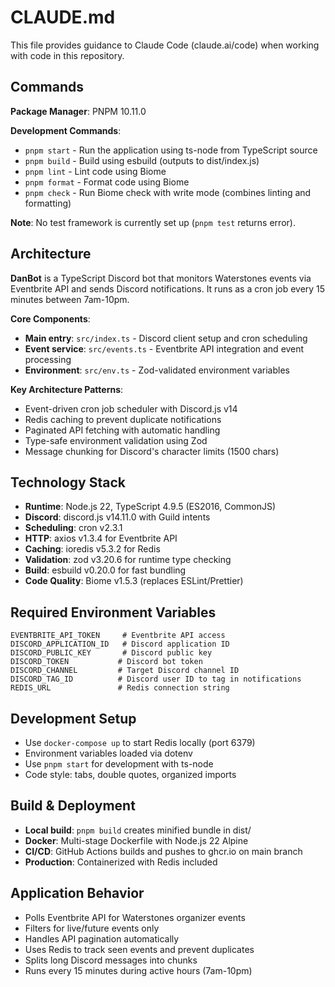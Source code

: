 # CLAUDE.md

This file provides guidance to Claude Code (claude.ai/code) when working with code in this repository.

## Commands

**Package Manager**: PNPM 10.11.0

**Development Commands**:
- `pnpm start` - Run the application using ts-node from TypeScript source
- `pnpm build` - Build using esbuild (outputs to dist/index.js)
- `pnpm lint` - Lint code using Biome
- `pnpm format` - Format code using Biome
- `pnpm check` - Run Biome check with write mode (combines linting and formatting)

**Note**: No test framework is currently set up (`pnpm test` returns error).

## Architecture

**DanBot** is a TypeScript Discord bot that monitors Waterstones events via Eventbrite API and sends Discord notifications. It runs as a cron job every 15 minutes between 7am-10pm.

**Core Components**:
- **Main entry**: `src/index.ts` - Discord client setup and cron scheduling
- **Event service**: `src/events.ts` - Eventbrite API integration and event processing
- **Environment**: `src/env.ts` - Zod-validated environment variables

**Key Architecture Patterns**:
- Event-driven cron job scheduler with Discord.js v14
- Redis caching to prevent duplicate notifications
- Paginated API fetching with automatic handling
- Type-safe environment validation using Zod
- Message chunking for Discord's character limits (1500 chars)

## Technology Stack

- **Runtime**: Node.js 22, TypeScript 4.9.5 (ES2016, CommonJS)
- **Discord**: discord.js v14.11.0 with Guild intents
- **Scheduling**: cron v2.3.1
- **HTTP**: axios v1.3.4 for Eventbrite API
- **Caching**: ioredis v5.3.2 for Redis
- **Validation**: zod v3.20.6 for runtime type checking
- **Build**: esbuild v0.20.0 for fast bundling
- **Code Quality**: Biome v1.5.3 (replaces ESLint/Prettier)

## Required Environment Variables

```
EVENTBRITE_API_TOKEN     # Eventbrite API access
DISCORD_APPLICATION_ID   # Discord application ID
DISCORD_PUBLIC_KEY       # Discord public key
DISCORD_TOKEN           # Discord bot token
DISCORD_CHANNEL         # Target Discord channel ID
DISCORD_TAG_ID          # Discord user ID to tag in notifications
REDIS_URL               # Redis connection string
```

## Development Setup

- Use `docker-compose up` to start Redis locally (port 6379)
- Environment variables loaded via dotenv
- Use `pnpm start` for development with ts-node
- Code style: tabs, double quotes, organized imports

## Build & Deployment

- **Local build**: `pnpm build` creates minified bundle in dist/
- **Docker**: Multi-stage Dockerfile with Node.js 22 Alpine
- **CI/CD**: GitHub Actions builds and pushes to ghcr.io on main branch
- **Production**: Containerized with Redis included

## Application Behavior

- Polls Eventbrite API for Waterstones organizer events
- Filters for live/future events only
- Handles API pagination automatically
- Uses Redis to track seen events and prevent duplicates
- Splits long Discord messages into chunks
- Runs every 15 minutes during active hours (7am-10pm)
